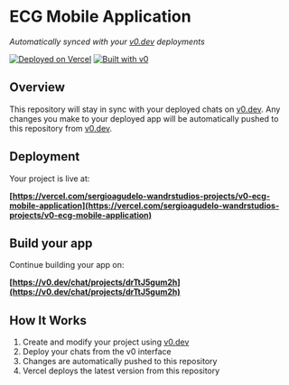 # ECG Mobile Application

*Automatically synced with your [v0.dev](https://v0.dev) deployments*

[![Deployed on Vercel](https://img.shields.io/badge/Deployed%20on-Vercel-black?style=for-the-badge&logo=vercel)](https://vercel.com/sergioagudelo-wandrstudios-projects/v0-ecg-mobile-application)
[![Built with v0](https://img.shields.io/badge/Built%20with-v0.dev-black?style=for-the-badge)](https://v0.dev/chat/projects/drTtJ5gum2h)

## Overview

This repository will stay in sync with your deployed chats on [v0.dev](https://v0.dev).
Any changes you make to your deployed app will be automatically pushed to this repository from [v0.dev](https://v0.dev).

## Deployment

Your project is live at:

**[https://vercel.com/sergioagudelo-wandrstudios-projects/v0-ecg-mobile-application](https://vercel.com/sergioagudelo-wandrstudios-projects/v0-ecg-mobile-application)**

## Build your app

Continue building your app on:

**[https://v0.dev/chat/projects/drTtJ5gum2h](https://v0.dev/chat/projects/drTtJ5gum2h)**

## How It Works

1. Create and modify your project using [v0.dev](https://v0.dev)
2. Deploy your chats from the v0 interface
3. Changes are automatically pushed to this repository
4. Vercel deploys the latest version from this repository
